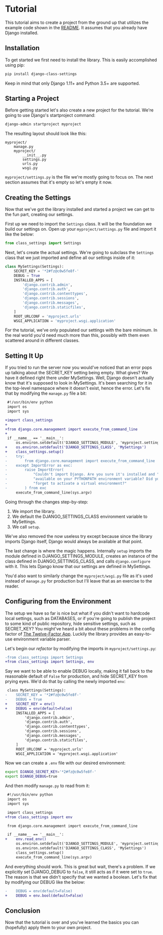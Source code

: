 # Tutorial

This tutorial aims to create a project from the ground up that utilizes the
example code shown in the [README][readme-example]. It assumes that you already
have Django installed.

## Installation

To get started we first need to install the library. This is easily
accomplished using pip:

```bash
pip install django-class-settings
```

Keep in mind that only Django 1.11+ and Python 3.5+ are supported.

## Starting a Project

Before getting started let's also create a new project for the tutorial. We're
going to use Django's startproject command:

```bash
django-admin startproject myproject
```

The resulting layout should look like this:

```
myproject/
    manage.py
    myproject/
        __init__.py
        settings.py
        urls.py
        wsgi.py
```

`myproject/settings.py` is the file we're mostly going to focus on. The next
section assumes that it's empty so let's empty it now.

## Creating the Settings

Now that we've got the library installed and started a project we can get to
the fun part, creating our settings.

First up we need to import the `Settings` class. It will be the foundation we
build our settings on. Open up your `myproject/settings.py` file and import it
like the below:

```python
from class_settings import Settings
```

Next, let's create the actual settings. We're going to subclass the `Settings`
class that we just imported and define all our settings inside of it:

```python
class MySettings(Settings):
    SECRET_KEY = '*2#fz@c0w5fe8f-'
    DEBUG = True
    INSTALLED_APPS = [
        'django.contrib.admin',
        'django.contrib.auth',
        'django.contrib.contenttypes',
        'django.contrib.sessions',
        'django.contrib.messages',
        'django.contrib.staticfiles',
    ]
    ROOT_URLCONF = 'myproject.urls'
    WSGI_APPLICATION = 'myproject.wsgi.application'
```

For the tutorial, we've only populated our settings with the bare minimum. In
the real world you'd need much more than this, possibly with them even
scattered around in different classes.

## Setting It Up

If you tried to run the server now you would've noticed that an error pops up
talking about the SECRET_KEY setting being empty. What gives? We have it
defined right there under MySettings. Well, Django doesn't actually know that
it's supposed to look in MySettings. It's been searching for it in the
top-level namespace where it doesn't exist, hence the error. Let's fix that by
modifying the `manage.py` file a bit:

```diff
 #!/usr/bin/env python
 import os
 import sys

+import class_settings
+
+from django.core.management import execute_from_command_line
+
 if __name__ == '__main__':
     os.environ.setdefault('DJANGO_SETTINGS_MODULE', 'myproject.settings')
+    os.environ.setdefault('DJANGO_SETTINGS_CLASS', 'MySettings')
+    class_settings.setup()
-    try:
-        from django.core.management import execute_from_command_line
-    except ImportError as exc:
-        raise ImportError(
-            "Couldn't import Django. Are you sure it's installed and "
-            "available on your PYTHONPATH environment variable? Did you "
-            "forget to activate a virtual environment?"
-        ) from exc
     execute_from_command_line(sys.argv)
```

Going through the changes step-by-step:

1. We import the library.
2. We default the DJANGO_SETTINGS_CLASS environment variable to MySettings.
3. We call `setup`.

We've also removed the now useless try except because since the library imports
Django itself, Django would always be available at that point.

The last change is where the magic happens. Internally `setup` imports the
module defined in DJANGO_SETTINGS_MODULE, creates an instance of the class
defined in DJANGO_SETTINGS_CLASS, and calls `django.configure` with it. This
lets Django know that our settings are defined in MySettings.

You'd also want to similarly change the `myproject/wsgi.py` file as it's used
instead of `manage.py` for production but I'll leave that as an exercise to the
reader.

## Configuring from the Environment

The setup we have so far is nice but what if you didn't want to hardcode local
settings, such as DATABASES, or if you're going to publish the project to some
kind of public repository, hide sensitive settings, such as SECRET_KEY? You
might've heard a bit about these problems in the config factor of
[The Twelve-Factor App][12factor-config]. Luckily the library provides an
easy-to-use environment variable parser.

Let's begin our _refactor_ by modifying the imports in `myproject/settings.py`:

```diff
-from class_settings import Settings
+from class_settings import Settings, env
```

Say we want to be able to enable DEBUG locally, making it fall back to the
reasonable default of `False` for production, and hide SECRET_KEY from prying
eyes. We'd do that by calling the newly imported `env`:

```diff
 class MySettings(Settings):
-    SECRET_KEY = '*2#fz@c0w5fe8f-'
-    DEBUG = True
+    SECRET_KEY = env()
+    DEBUG = env(default=False)
     INSTALLED_APPS = [
         'django.contrib.admin',
         'django.contrib.auth',
         'django.contrib.contenttypes',
         'django.contrib.sessions',
         'django.contrib.messages',
         'django.contrib.staticfiles',
     ]
     ROOT_URLCONF = 'myproject.urls'
     WSGI_APPLICATION = 'myproject.wsgi.application'
```

Now we can create a `.env` file with our desired environment:

```bash
export DJANGO_SECRET_KEY='*2#fz@c0w5fe8f-'
export DJANGO_DEBUG=true
```

And then modify `manage.py` to read from it:

```diff
 #!/usr/bin/env python
 import os
 import sys

 import class_settings
+from class_settings import env

 from django.core.management import execute_from_command_line

 if __name__ == '__main__':
+    env.read_env()
     os.environ.setdefault('DJANGO_SETTINGS_MODULE', 'myproject.settings')
     os.environ.setdefault('DJANGO_SETTINGS_CLASS', 'MySettings')
     class_settings.setup()
     execute_from_command_line(sys.argv)
```

And everything should work. This is great but wait, there's a problem. If we
explicitly set DJANGO_DEBUG to `false`, it still acts as if it were set to
`true`. The reason is that we didn't specify that we wanted a boolean. Let's
fix that by modifying our DEBUG like the below:

```diff
-    DEBUG = env(default=False)
+    DEBUG = env.bool(default=False)
```

## Conclusion

Now that the tutorial is over and you've learned the basics you can (hopefully)
apply them to your own project.

[readme-example]: https://github.com/orlnub123/django-class-settings/blob/master/README.md#example
[12factor-config]: https://12factor.net/config
